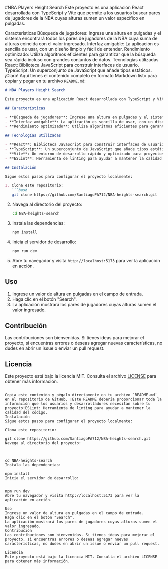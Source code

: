 #NBA Players Height Search
Este proyecto es una aplicación React desarrollada con TypeScript y Vite que permite a los usuarios buscar pares de jugadores de la NBA cuyas alturas sumen un valor específico en pulgadas.

Características
Búsqueda de jugadores: Ingrese una altura en pulgadas y el sistema encontrará todos los pares de jugadores de la NBA cuya suma de alturas coincida con el valor ingresado.
Interfaz amigable: La aplicación es sencilla de usar, con un diseño limpio y fácil de entender.
Rendimiento optimizado: Utiliza algoritmos eficientes para garantizar que la búsqueda sea rápida incluso con grandes conjuntos de datos.
Tecnologías utilizadas
React: Biblioteca JavaScript para construir interfaces de usuario.
TypeScript: Un superconjunto de JavaScript que añade tipos estáticos.
¡Claro! Aquí tienes el contenido completo en formato Markdown listo para copiar y pegar en tu archivo `README.md`:

```markdown
# NBA Players Height Search

Este proyecto es una aplicación React desarrollada con TypeScript y Vite que permite a los usuarios buscar pares de jugadores de la NBA cuyas alturas sumen un valor específico en pulgadas.

## Características

- **Búsqueda de jugadores**: Ingrese una altura en pulgadas y el sistema encontrará todos los pares de jugadores de la NBA cuya suma de alturas coincida con el valor ingresado.
- **Interfaz amigable**: La aplicación es sencilla de usar, con un diseño limpio y fácil de entender.
- **Rendimiento optimizado**: Utiliza algoritmos eficientes para garantizar que la búsqueda sea rápida incluso con grandes conjuntos de datos.

## Tecnologías utilizadas

- **React**: Biblioteca JavaScript para construir interfaces de usuario.
- **TypeScript**: Un superconjunto de JavaScript que añade tipos estáticos.
- **Vite**: Un entorno de desarrollo rápido y optimizado para proyectos de frontend modernos.
- **ESLint**: Herramienta de linting para ayudar a mantener la calidad del código.

## Instalación

Sigue estos pasos para configurar el proyecto localmente:

1. Clona este repositorio:
   ```bash
   git clone https://github.com/SantiagoPA712/NBA-heights-search.git
   ```

2. Navega al directorio del proyecto:
   ```bash
   cd NBA-heights-search
   ```

3. Instala las dependencias:
   ```bash
   npm install
   ```

4. Inicia el servidor de desarrollo:
   ```bash
   npm run dev
   ```

5. Abre tu navegador y visita `http://localhost:5173` para ver la aplicación en acción.

## Uso

1. Ingrese un valor de altura en pulgadas en el campo de entrada.
2. Haga clic en el botón "Search".
3. La aplicación mostrará los pares de jugadores cuyas alturas sumen el valor ingresado.

## Contribución

Las contribuciones son bienvenidas. Si tienes ideas para mejorar el proyecto, si encuentras errores o deseas agregar nuevas características, no dudes en abrir un issue o enviar un pull request.

## Licencia

Este proyecto está bajo la licencia MIT. Consulta el archivo [LICENSE](LICENSE) para obtener más información.
```

Copia este contenido y pégalo directamente en tu archivo `README.md` en el repositorio de GitHub. ¡Este README debería proporcionar toda la información que los usuarios y desarrolladores necesitan sobre tu proyecto!ESLint: Herramienta de linting para ayudar a mantener la calidad del código.
Instalación
Sigue estos pasos para configurar el proyecto localmente:

Clona este repositorio:

git clone https://github.com/SantiagoPA712/NBA-heights-search.git
Navega al directorio del proyecto:



cd NBA-heights-search
Instala las dependencias:

npm install
Inicia el servidor de desarrollo:


npm run dev
Abre tu navegador y visita http://localhost:5173 para ver la aplicación en acción.

Uso
Ingrese un valor de altura en pulgadas en el campo de entrada.
Haga clic en el botón "Search".
La aplicación mostrará los pares de jugadores cuyas alturas sumen el valor ingresado.
Contribución
Las contribuciones son bienvenidas. Si tienes ideas para mejorar el proyecto, si encuentras errores o deseas agregar nuevas características, no dudes en abrir un issue o enviar un pull request.

Licencia
Este proyecto está bajo la licencia MIT. Consulta el archivo LICENSE para obtener más información.
